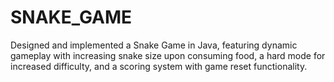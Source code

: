 # SNAKE_GAME
Designed and implemented a Snake Game in Java, featuring dynamic gameplay with increasing snake size upon consuming food, a hard mode for increased difficulty, and a scoring system with game reset functionality.
